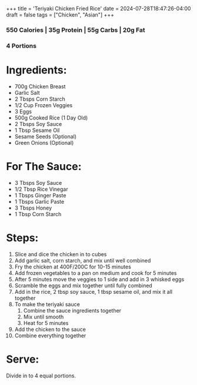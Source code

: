 +++
title = 'Teriyaki Chicken Fried Rice'
date = 2024-07-28T18:47:26-04:00
draft = false
tags = ["Chicken", "Asian"]
+++

### 550 Calories | 35g Protein | 55g Carbs | 20g Fat
### 4 Portions

# Ingredients: 
- 700g Chicken Breast 
- Garlic Salt
- 2 Tbsps Corn Starch 
- 1/2 Cup Frozen Veggies 
- 3 Eggs 
- 500g Cooked Rice (1 Day Old) 
- 2 Tbsps Soy Sauce 
- 1 Tbsp Sesame Oil
- Sesame Seeds (Optional) 
- Green Onions (Optional) 

# For The Sauce:
- 3 Tbsps Soy Sauce 
- 1/2 Tbsp Rice Vinegar
- 1 Tbsps Ginger Paste 
- 1 Tbsps Garlic Paste
- 3 Tbsps Honey 
- 1 Tbsp Corn Starch

# Steps:
1. Slice and dice the chicken in to cubes
2. Add garlic salt, corn starch, and mix until well combined
3. Fry the chicken at 400F/200C for 10-15 minutes
4. Add frozen vegetables to a pan on medium and cook for 5 minutes
5. After 5 minutes move the veggies to 1 side and add in 3 whisked eggs
6. Scramble the eggs and mix together until fully combined
7. Add in the rice, 2 tbsp soy sauce, 1 tbsp sesame oil, and mix it all together
8. To make the teriyaki sauce 
    1. Combine the sauce ingredients together
    2. Mix until smooth
    3. Heat for 5 minutes 
9. Add the chicken to the sauce 
10. Combine everything together

# Serve:
Divide in to 4 equal portions.
